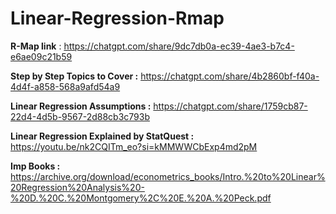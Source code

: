# Linear-Regression-Rmap
**R-Map link** : https://chatgpt.com/share/9dc7db0a-ec39-4ae3-b7c4-e6ae09c21b59

**Step by Step Topics to Cover :** 
https://chatgpt.com/share/4b2860bf-f40a-4d4f-a858-568a9afd54a9

**Linear Regression Assumptions :** 
https://chatgpt.com/share/1759cb87-22d4-4d5b-9567-2d88cb3c793b

**Linear Regression  Explained by StatQuest :**
https://youtu.be/nk2CQITm_eo?si=kMMWWCbExp4md2pM

**Imp Books :** https://archive.org/download/econometrics_books/Intro.%20to%20Linear%20Regression%20Analysis%20-%20D.%20C.%20Montgomery%2C%20E.%20A.%20Peck.pdf 

